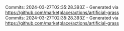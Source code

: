 Commits: 2024-03-27T02:35:28.393Z - Generated via https://github.com/marketplace/actions/artificial-grass
<br>
Commits: 2024-03-27T02:35:28.393Z - Generated via https://github.com/marketplace/actions/artificial-grass
<br>

